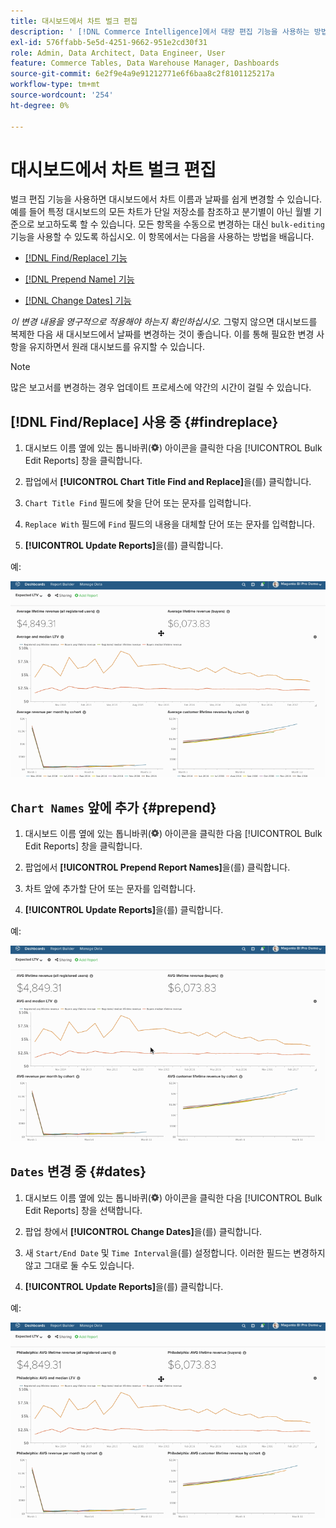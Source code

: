 ```yaml
---
title: 대시보드에서 차트 벌크 편집
description: ' [!DNL Commerce Intelligence]에서 대량 편집 기능을 사용하는 방법에 대해 알아봅니다.'
exl-id: 576ffabb-5e5d-4251-9662-951e2cd30f31
role: Admin, Data Architect, Data Engineer, User
feature: Commerce Tables, Data Warehouse Manager, Dashboards
source-git-commit: 6e2f9e4a9e91212771e6f6baa8c2f8101125217a
workflow-type: tm+mt
source-wordcount: '254'
ht-degree: 0%

---
```


# 대시보드에서 차트 벌크 편집

벌크 편집 기능을 사용하면 대시보드에서 차트 이름과 날짜를 쉽게 변경할 수 있습니다. 예를 들어 특정 대시보드의 모든 차트가 단일 저장소를 참조하고 분기별이 아닌 월별 기준으로 보고하도록 할 수 있습니다. 모든 항목을 수동으로 변경하는 대신 `bulk-editing` 기능을 사용할 수 있도록 하십시오. 이 항목에서는 다음을 사용하는 방법을 배웁니다.

* [ [!DNL Find/Replace] 기능](#findreplace)

* [ [!DNL Prepend Name] 기능](#prepend)

* [ [!DNL Change Dates] 기능](#dates)

*이 변경 내용을 영구적으로 적용해야 하는지 확인하십시오.* 그렇지 않으면 대시보드를 복제한 다음 새 대시보드에서 날짜를 변경하는 것이 좋습니다. 이를 통해 필요한 변경 사항을 유지하면서 원래 대시보드를 유지할 수 있습니다.

>[!NOTE]
>
>많은 보고서를 변경하는 경우 업데이트 프로세스에 약간의 시간이 걸릴 수 있습니다.

## [!DNL Find/Replace] 사용 중 {#findreplace}

1. 대시보드 이름 옆에 있는 톱니바퀴(![](../../assets/gear-icon.png)) 아이콘을 클릭한 다음 [!UICONTROL Bulk Edit Reports] 창을 클릭합니다.

1. 팝업에서 **[!UICONTROL Chart Title Find and Replace]**&#x200B;을(를) 클릭합니다.

1. `Chart Title Find` 필드에 찾을 단어 또는 문자를 입력합니다.

1. `Replace With` 필드에 `Find` 필드의 내용을 대체할 단어 또는 문자를 입력합니다.

1. **[!UICONTROL Update Reports]**&#x200B;을(를) 클릭합니다.

예:

![일괄 편집](../../assets/bulk_edit.gif)

## `Chart Names` 앞에 추가 {#prepend}

1. 대시보드 이름 옆에 있는 톱니바퀴(![](../../assets/gear-icon.png)) 아이콘을 클릭한 다음 [!UICONTROL Bulk Edit Reports] 창을 클릭합니다.

1. 팝업에서 **[!UICONTROL Prepend Report Names]**&#x200B;을(를) 클릭합니다.

1. 차트 앞에 추가할 단어 또는 문자를 입력합니다.

1. **[!UICONTROL Update Reports]**&#x200B;을(를) 클릭합니다.

예:

![prepend](../../assets/prepend.gif)

## `Dates` 변경 중 {#dates}

1. 대시보드 이름 옆에 있는 톱니바퀴(![](../../assets/gear-icon.png)) 아이콘을 클릭한 다음 [!UICONTROL Bulk Edit Reports] 창을 선택합니다.

1. 팝업 창에서 **[!UICONTROL Change Dates]**&#x200B;을(를) 클릭합니다.

1. 새 `Start/End Date` 및 `Time Interval`을(를) 설정합니다. 이러한 필드는 변경하지 않고 그대로 둘 수도 있습니다.

1. **[!UICONTROL Update Reports]**&#x200B;을(를) 클릭합니다.

예:

![날짜 변경](../../assets/dates.gif)
